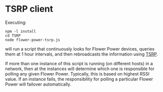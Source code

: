 TSRP client
===========
Executing:

    npm -l install
    cd TSRP
    node flower-power-tsrp.js

will run a script that continuously looks for Flower Power devices,
queries them at 1 hour intervals,
and then rebroadcasts the information using [TSRP](http://thethingsystem.com/dev/Thing-Sensor-Reporting-Protocol.html).

If more than one instance of this script is running (on different hosts) in a network,
then at the instances will determine which one is responsible for polling any given Flower Power.
Typically, this is based on highest RSSI value.
If an instance fails, the responsibility for polling a particular Flower Power will failover automatically.
